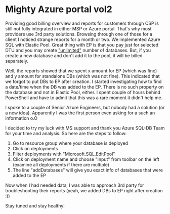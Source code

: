 # Mighty Azure portal vol2

Providing good billing overview and reports for customers through CSP is still not fully integrated in either MSP or Azure portal. That's why most providers use 3rd party solutions.
Browsing through one of those for a client I noticed strange reports for a month or two. 
We implemented Azure SQL with Elastic Pool. Great thing with EP is that you pay just for selected DTU and you may create ["unlimited"](https://docs.microsoft.com/en-us/azure/azure-sql/database/resource-limits-dtu-elastic-pools) number of databases. But, if you create a new database and don't add it to the pool, it will be billed separately.
<!--more-->
Well, the reports showed that we spent x amount for EP (which was fine) and y amount for standalone DBs (which was not fine). This indicated that we forgot to put DBs to EP after creation. I started investigating how to find a date/time when the DB was added to the EP. There is no such property on the database and not in Elastic Pool, either. I spent couple of hours behind PowerShell and have to admit that this was a rare moment it didn't help me.

I spoke to a couple of Senior Azure Engineers, but nobody had a solution (or a new idea). Apparently I was the first person even asking for a such an information o.O

I decided to try my luck with MS support and thank you Azure SQL-DB Team for your time and analysis.
So here are the steps to follow:
1. Go to resource group where your database is deployed
2. Click on deployments
3. Filter deployments with "Microsoft.SQL.EditPool"
4. Click on deployment name and choose "Input" from toolbar on the left (examine all deployments if there are multiple)
5. The line "addDatabases" will give you exact info of databases that were added to the EP

Now when I had needed data, I was able to approach 3rd party for troubleshooting their reports (yeah, we added DBs to EP right after creation :))

Stay tuned and stay healthy!

